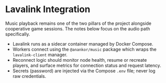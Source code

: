 # Lavalink Integration

Music playback remains one of the two pillars of the project alongside cooperative game sessions. The notes below focus on the audio path specifically.

- Lavalink runs as a sidecar container managed by Docker Compose.
- Workers connect using the `@anankor/music` package which wraps the `lavalink-client` manager.
- Reconnect logic should monitor node health, resume or recreate players, and surface metrics for connection status and request latency.
- Secrets (password) are injected via the Compose `.env` file; never log raw credentials.
